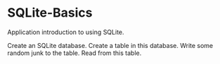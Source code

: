 # SQLite-Basics
Application introduction to using SQLite.

Create an SQLite database.
Create a table in this database.
Write some random junk to the table.
Read from this table.
